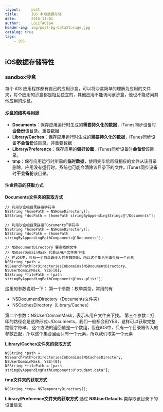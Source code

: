 ```yaml
---
layout:     post
title:      iOS 本地数据存储
date:       2016-11-01
author:     LOLITA0164
header-img: img/post-bg-dataStorage.jpg
catalog: true
tags:
    - iOS
---
```


## iOS数据存储特性
### sandbox沙盒

每个 iOS 应用程序都有自己的应用沙盒，可以将沙盒简单的理解为应用的文件夹，每个应用的沙盒都是相互独立的，其他应用不能访问该沙盒，他也不能访问其他应用的沙盒。

#### 沙盒的结构与用途

- **Documents**：保存应用运行时生成的**需要持久化的数据**，iTunes同步设备时**会备份**该目录。重要数据
- **Library/Caches**：保存应用运行时生成的**需要持久化的数据**，iTunes同步设备**不会备份**该目录。非重要数据
- **Library/Preference**：保存应用的**偏好设置**，iTunes同步设备时**会备份**该目录。
- **tmp**：保存应用运行时所需的**临时数据**，使用完毕后再将相应的文件从该目录删除。应用没有运行时，系统也可能会清除该目录下的文件。iTunes同步设备时**不会备份**该目录。

#### 沙盒目录的获取方式

**Documents文件夹的获取方式**

```
// 利用沙盒根目录拼接字符串
NSString *homePath = NSHomeDirectory();
NSString *docPath = [homePath stringByAppendingString:@"/Documents"];
```
```
// 利用沙盒根目录拼接”Documents”字符串
NSString *homePath = NSHomeDirectory();
NSString *docPath = [homePath stringByAppendingPathComponent:@"Documents"];
```
```
// NSDocumentDirectory 要查找的文件
// NSUserDomainMask 代表从用户文件夹下找
// 在iOS中，只有一个目录跟传入的参数匹配，所以这个集合里面只有一个元素
NSString *path = NSSearchPathForDirectoriesInDomains(NSDocumentDirectory, NSUserDomainMask, YES)[0];
NSString *filePath = [path stringByAppendingPathComponent:@"xxx.plist"];
```

这里的参数说明一下：
第一个参数：枚举类型，常用的有

- NSDocumentDirectory（Documents文件夹）
- NSCachesDirectory（Library/Caches）

第二个参数：NSUserDomainMask，表示从用户文件夹下找。
第三个参数：打印的路径会是这种形式~/Documents，我们一般都会用YES，这样可以获取完整路径字符串。
这个方法的返回值是一个数组，但在iOS中，只有一个目录跟传入的参数匹配，所以这个集合里面只有一个元素，所以我们取第一个元素
 
**Library/Caches文件夹的获取方式**

```
NSString *path = NSSearchPathForDirectoriesInDomains(NSCachesDirectory, NSUserDomainMask, YES)[0];
NSString *filePath = [path stringByAppendingPathComponent:@"student.data"];
```

**tmp文件夹的获取方式**

```
NSString *tmp= NSTemporaryDirectory();
```

**Library/Preference文件夹的获取方式**
通过 **NSUserDefaults** 类存取该目录下的设置信息


